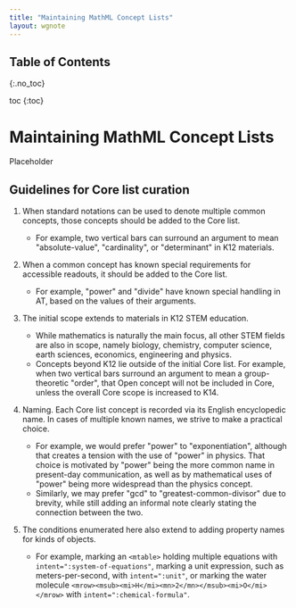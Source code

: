 ```yaml
---
title: "Maintaining MathML Concept Lists"
layout: wgnote
---
```


<nav id="toc" markdown="1">

## Table of Contents
{:.no_toc}

* toc
{:toc}

</nav>


# Maintaining MathML Concept Lists

Placeholder

## Guidelines for Core list curation

 1. When standard notations can be used to denote multiple common concepts, those concepts should be added to the Core list.
 
     - For example, two vertical bars can surround an argument to mean "absolute-value", "cardinality", or "determinant" in K12 materials.

 2. When a common concept has known special requirements for accessible readouts, it should be added to the Core list.
 
     - For example, "power" and "divide" have known special handling in AT, based on the values of their arguments.

 3. The initial scope extends to materials in K12 STEM education. 
 
    - While mathematics is naturally the main focus, all other STEM fields are also in scope, namely biology, chemistry, computer science, earth sciences, economics, engineering and physics.
    - Concepts beyond K12 lie outside of the initial Core list. For example, when two vertical bars surround an argument to mean a group-theoretic "order", that Open concept will not be included in Core, unless the overall Core scope is increased to K14.

 4. Naming. Each Core list concept is recorded via its English encyclopedic name. In cases of multiple known names, we strive to make a practical choice.
 
    - For example, we would prefer "power" to "exponentiation", although that creates a tension with the use of "power" in physics. 
That choice is motivated by "power" being the more common name in present-day communication, as well as by mathematical uses of "power" being more widespread than the physics concept.
    - Similarly, we may prefer "gcd" to "greatest-common-divisor" due to brevity, while still adding an informal note clearly stating the connection between the two.

 5. The conditions enumerated here also extend to adding property names for kinds of objects.
    - For example, marking an `<mtable>` holding multiple equations with `intent=":system-of-equations"`,
 marking a unit expression, such as meters-per-second, with `intent=":unit"`,
 or marking the water molecule `<mrow><msub><mi>H</mi><mn>2</mn></msub><mi>O</mi></mrow>` with `intent=":chemical-formula"`.

